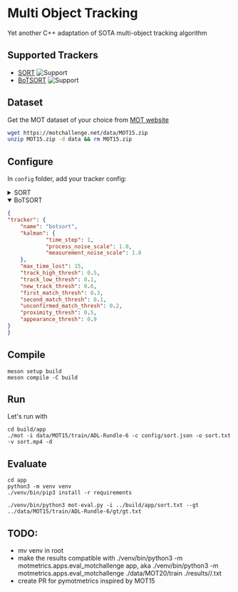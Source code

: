 # Multi Object Tracking
Yet another C++ adaptation of SOTA multi-object tracking algorithm

## Supported Trackers
- [SORT](https://github.com/abewley/sort) ![Support](https://img.shields.io/badge/support-yes-brightgreen.svg)
- [BoTSORT](https://github.com/NirAharon/BoT-SORT) ![Support](https://img.shields.io/badge/support-yes-brightgreen.svg)

## Dataset
Get the MOT dataset of your choice from [MOT website](https://motchallenge.net/)
```bash
wget https://motchallenge.net/data/MOT15.zip
unzip MOT15.zip -d data && rm MOT15.zip
```

## Configure
In `config` folder, add your tracker config:

<details>
    <summary>SORT</summary>

```json
{
"tracker": {
    "name": "sort",
    "kalman": {
        "time_step": 1,
        "process_noise_scale": 1.0,
        "measurement_noise_scale": 1.0
    },
    "max_time_lost": 15,
    "match_thresh": 0.3
}
}
```
</details>

<details open>
    <summary>BoTSORT</summary>

```json
{
"tracker": {
    "name": "botsort",
    "kalman": {
            "time_step": 1,
            "process_noise_scale": 1.0,
            "measurement_noise_scale": 1.0
    },
    "max_time_lost": 15,
    "track_high_thresh": 0.5,
    "track_low_thresh": 0.1,
    "new_track_thresh": 0.6,
    "first_match_thresh": 0.3,
    "second_match_thresh": 0.1,
    "unconfirmed_match_thresh": 0.2,
    "proximity_thresh": 0.5,
    "appearance_thresh": 0.9
}
}
```
</details>

## Compile

```shell
meson setup build
meson compile -C build
```

## Run
Let's run with 
```shell
cd build/app
./mot -i data/MOT15/train/ADL-Rundle-6 -c config/sort.json -o sort.txt -v sort.mp4 -d
```

## Evaluate
```shell
cd app
python3 -m venv venv
./venv/bin/pip3 install -r requirements
```

```shell
./venv/bin/python3 mot-eval.py -i ../build/app/sort.txt --gt ../data/MOT15/train/ADL-Rundle-6/gt/gt.txt
```

## TODO:
- mv venv in root
- make the results compatible with ./venv/bin/python3 -m motmetrics.apps.eval_motchallenge app, aka
./venv/bin/python3 -m motmetrics.apps.eval_motchallenge ./data/MOT20/train ./results/<config-name>/<seq-name>.txt
- create PR for pymotmetrics inspired by MOT15